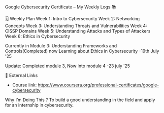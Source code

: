 Google Cybersecurity Certificate – My Weekly Logs 📚

 🗓️ Weekly Plan
 Week 1: Intro to Cybersecurity 
 Week 2: Networking Concepts 
 Week 3: Understanding Threats and Vulnerabilities
 Week 4: CISSP Domains
 Week 5: Understanding Attacks and Types of Attackers
 Week 6: Ethics in Cybersecurity
 
 Currently in Module 3: Understanding Frameworks and Controls(Completed)
              now Learning about Ethics in Cybersecurity -19th July '25

Update: Completed module 3, Now into module 4 -23 july '25


 🔗 External Links
- Course link: https://www.coursera.org/professional-certificates/google-cybersecurity


 Why I’m Doing This ?
To build a good understanding in the field and apply for an internship in cybersecurity.
